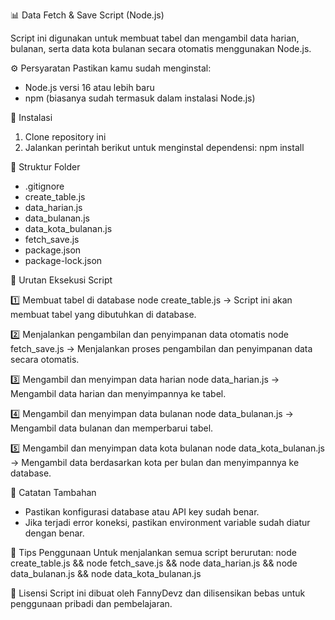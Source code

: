 📊 Data Fetch & Save Script (Node.js)

Script ini digunakan untuk membuat tabel dan mengambil data harian, bulanan, serta data kota bulanan secara otomatis menggunakan Node.js.

⚙️ Persyaratan
Pastikan kamu sudah menginstal:
- Node.js versi 16 atau lebih baru
- npm (biasanya sudah termasuk dalam instalasi Node.js)

🚀 Instalasi
1. Clone repository ini
2. Jalankan perintah berikut untuk menginstal dependensi:
   npm install

📁 Struktur Folder
- .gitignore
- create_table.js
- data_harian.js
- data_bulanan.js
- data_kota_bulanan.js
- fetch_save.js
- package.json
- package-lock.json

🔄 Urutan Eksekusi Script

1️⃣ Membuat tabel di database
   node create_table.js
   -> Script ini akan membuat tabel yang dibutuhkan di database.

2️⃣ Menjalankan pengambilan dan penyimpanan data otomatis
   node fetch_save.js
   -> Menjalankan proses pengambilan dan penyimpanan data secara otomatis.

3️⃣  Mengambil dan menyimpan data harian
   node data_harian.js
   -> Mengambil data harian dan menyimpannya ke tabel.

4️⃣ Mengambil dan menyimpan data bulanan
   node data_bulanan.js
   -> Mengambil data bulanan dan memperbarui tabel.

5️⃣  Mengambil dan menyimpan data kota bulanan
   node data_kota_bulanan.js
   -> Mengambil data berdasarkan kota per bulan dan menyimpannya ke database.


🧩 Catatan Tambahan
- Pastikan konfigurasi database atau API key sudah benar.
- Jika terjadi error koneksi, pastikan environment variable sudah diatur dengan benar.

🧠 Tips Penggunaan
Untuk menjalankan semua script berurutan:
   node create_table.js && node fetch_save.js && node data_harian.js && node data_bulanan.js && node data_kota_bulanan.js

📄 Lisensi
Script ini dibuat oleh FannyDevz dan dilisensikan bebas untuk penggunaan pribadi dan pembelajaran.

